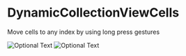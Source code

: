 # DynamicCollectionViewCells
Move cells to any index by using long press gestures

![Optional Text](../master/screen1.png)
![Optional Text](../master/screen2.png)
